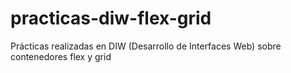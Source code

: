 # practicas-diw-flex-grid
Prácticas realizadas en DIW (Desarrollo de Interfaces Web) sobre contenedores flex y grid

